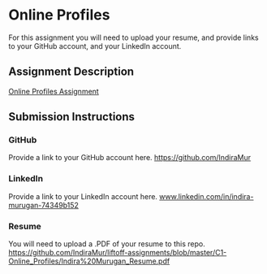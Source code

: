 # Online Profiles
For this assignment you will need to upload your resume, and provide links to your GitHub account, and your LinkedIn account.

## Assignment Description
[Online Profiles Assignment](https://education.launchcode.org/liftoff/assignments/online-profiles/)

## Submission Instructions

### GitHub
Provide a link to your GitHub account here.
https://github.com/IndiraMur

### LinkedIn
Provide a link to your LinkedIn account here.
www.linkedin.com/in/indira-murugan-74349b152


### Resume
You will need to upload a .PDF of your resume to this repo.
https://github.com/IndiraMur/liftoff-assignments/blob/master/C1-Online_Profiles/Indira%20Murugan_Resume.pdf
